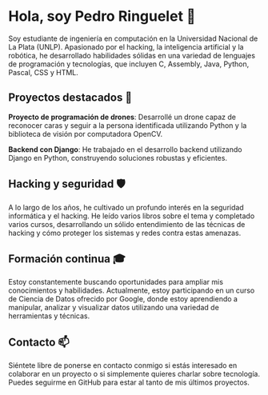 # Hola, soy Pedro Ringuelet 👋

Soy estudiante de ingeniería en computación en la Universidad Nacional de La Plata (UNLP). Apasionado por el hacking, la inteligencia artificial y la robótica, he desarrollado habilidades sólidas en una variedad de lenguajes de programación y tecnologías, que incluyen C, Assembly, Java, Python, Pascal, CSS y HTML.

## Proyectos destacados :rocket:

**Proyecto de programación de drones**: Desarrollé un drone capaz de reconocer caras y seguir a la persona identificada utilizando Python y la biblioteca de visión por computadora OpenCV.

**Backend con Django**: He trabajado en el desarrollo backend utilizando Django en Python, construyendo soluciones robustas y eficientes.

## Hacking y seguridad 🛡️

A lo largo de los años, he cultivado un profundo interés en la seguridad informática y el hacking. He leído varios libros sobre el tema y completado varios cursos, desarrollando un sólido entendimiento de las técnicas de hacking y cómo proteger los sistemas y redes contra estas amenazas.

## Formación continua 🎓

Estoy constantemente buscando oportunidades para ampliar mis conocimientos y habilidades. Actualmente, estoy participando en un curso de Ciencia de Datos ofrecido por Google, donde estoy aprendiendo a manipular, analizar y visualizar datos utilizando una variedad de herramientas y técnicas.

## Contacto 📫

Siéntete libre de ponerse en contacto conmigo si estás interesado en colaborar en un proyecto o si simplemente quieres charlar sobre tecnología. Puedes seguirme en GitHub para estar al tanto de mis últimos proyectos.
